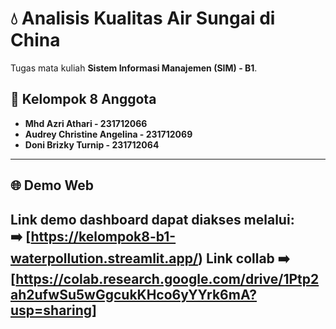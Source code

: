 # 💧 Analisis Kualitas Air Sungai di China

Tugas mata kuliah **Sistem Informasi Manajemen (SIM) - B1**.

## 👥 Kelompok 8 Anggota
- **Mhd Azri Athari - 231712066**
- **Audrey Christine Angelina - 231712069**
- **Doni Brizky Turnip - 231712064**

---

## 🌐 Demo Web
Link demo dashboard dapat diakses melalui:  
➡️ [https://kelompok8-b1-waterpollution.streamlit.app/)
Link collab
➡️ [https://colab.research.google.com/drive/1Ptp2ah2ufwSu5wGgcukKHco6yYYrk6mA?usp=sharing]
---
